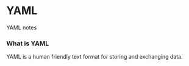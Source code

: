# YAML
 YAML notes

 ### What is YAML
YAML is a human friendly text format for storing and exchanging data.



